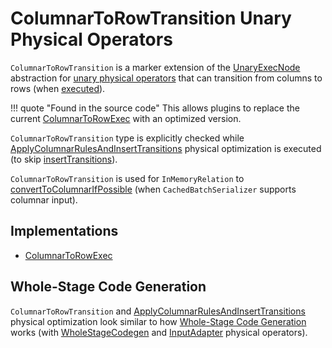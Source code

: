 # ColumnarToRowTransition Unary Physical Operators

`ColumnarToRowTransition` is a marker extension of the [UnaryExecNode](UnaryExecNode.md) abstraction for [unary physical operators](#implementations) that can transition from columns to rows (when [executed](SparkPlan.md#doExecute)).

!!! quote "Found in the source code"
    This allows plugins to replace the current [ColumnarToRowExec](ColumnarToRowExec.md) with an optimized version.

`ColumnarToRowTransition` type is explicitly checked while [ApplyColumnarRulesAndInsertTransitions](../physical-optimizations/ApplyColumnarRulesAndInsertTransitions.md) physical optimization is executed (to skip [insertTransitions](#insertTransitions)).

`ColumnarToRowTransition` is used for `InMemoryRelation` to [convertToColumnarIfPossible](../logical-operators/InMemoryRelation.md#convertToColumnarIfPossible) (when `CachedBatchSerializer` supports columnar input).

## Implementations

* [ColumnarToRowExec](ColumnarToRowExec.md)

## Whole-Stage Code Generation

`ColumnarToRowTransition` and [ApplyColumnarRulesAndInsertTransitions](../physical-optimizations/ApplyColumnarRulesAndInsertTransitions.md) physical optimization look similar to how [Whole-Stage Code Generation](../whole-stage-code-generation/index.md) works (with [WholeStageCodegen](WholeStageCodegenExec.md) and [InputAdapter](InputAdapter.md) physical operators).

